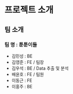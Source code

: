 # 프로젝트 소개

## 팀 소개

### 팀 명 : 툰툰이들

- 김민성 : BE
- 김영준 : FE / 팀장
- 김우석 : BE / Data 추출 및 분석
- 배윤호 : FE / 팀원
- 이동근 : FE
- 이홍주 : BE
